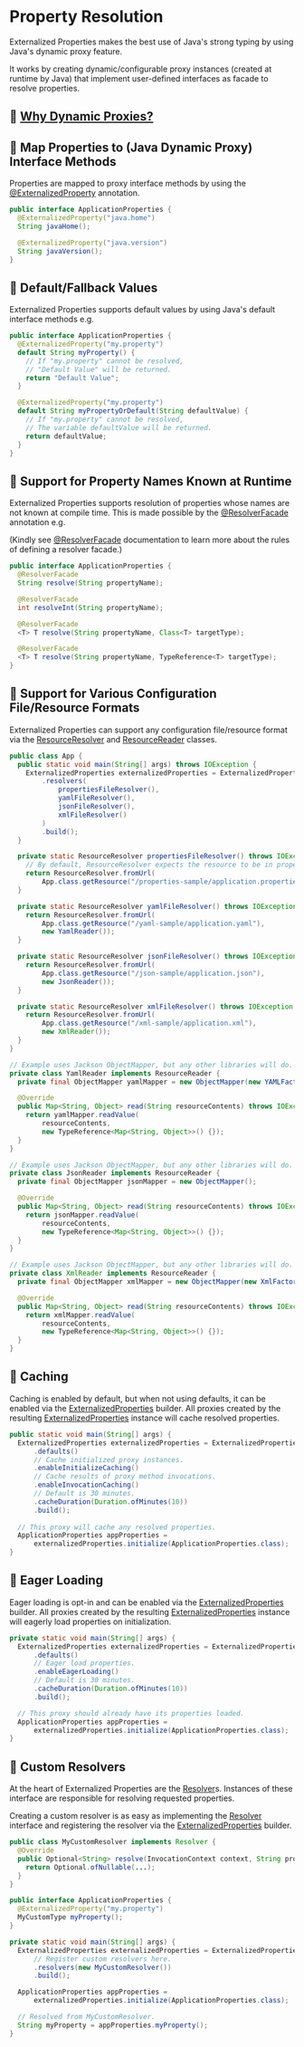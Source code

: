 # Property Resolution

Externalized Properties makes the best use of Java's strong typing by using Java's dynamic proxy feature.

It works by creating dynamic/configurable proxy instances (created at runtime by Java) that implement user-defined interfaces as facade to resolve properties.

## 🙋 [Why Dynamic Proxies?](why-dynamic-proxies.md)

## 🌟 Map Properties to (Java Dynamic Proxy) Interface Methods

Properties are mapped to proxy interface methods by using the [@ExternalizedProperty](../externalized-properties-core/src/main/java/io/github/joeljeremy/externalizedproperties/core/ExternalizedProperty.java) annotation.

```java
public interface ApplicationProperties {
  @ExternalizedProperty("java.home")
  String javaHome();

  @ExternalizedProperty("java.version")
  String javaVersion();
}
```

## 🌟 Default/Fallback Values

Externalized Properties supports default values by using Java's default interface methods e.g.

```java
public interface ApplicationProperties {
  @ExternalizedProperty("my.property")
  default String myProperty() {
    // If "my.property" cannot be resolved, 
    // "Default Value" will be returned.
    return "Default Value";
  }

  @ExternalizedProperty("my.property")
  default String myPropertyOrDefault(String defaultValue) {
    // If "my.property" cannot be resolved, 
    // The variable defaultValue will be returned.
    return defaultValue;
  }
}
```

## 🌟 Support for Property Names Known at Runtime

Externalized Properties supports resolution of properties whose names are not known at compile time. This is made possible by the [@ResolverFacade](../externalized-properties-core/src/main/java/io/github/joeljeremy/externalizedproperties/core/ResolverFacade.java) annotation e.g.

(Kindly see [@ResolverFacade](../externalized-properties-core/src/main/java/io/github/joeljeremy/externalizedproperties/core/ResolverFacade.java) documentation to learn more about the rules of defining a resolver facade.)

```java
public interface ApplicationProperties {
  @ResolverFacade
  String resolve(String propertyName);

  @ResolverFacade
  int resolveInt(String propertyName);

  @ResolverFacade
  <T> T resolve(String propertyName, Class<T> targetType);

  @ResolverFacade
  <T> T resolve(String propertyName, TypeReference<T> targetType);
}
```

## 🌟 Support for Various Configuration File/Resource Formats

Externalized Properties can support any configuration file/resource format via the [ResourceResolver](../externalized-properties-core/src/main/java/io/github/joeljeremy/externalizedproperties/core/resolvers/ResourceResolver.java) and [ResourceReader](../externalized-properties-core/src/main/java/io/github/joeljeremy/externalizedproperties/core/resolvers/ResourceResolver.java) classes.

```java
public class App {
  public static void main(String[] args) throws IOException {
    ExternalizedProperties externalizedProperties = ExternalizedProperties.builder()
        .resolvers(
            propertiesFileResolver(),
            yamlFileResolver(),
            jsonFileResolver(),
            xmlFileResolver()
        )
        .build();
  }

  private static ResourceResolver propertiesFileResolver() throws IOException {
    // By default, ResourceResolver expects the resource to be in properties format.
    return ResourceResolver.fromUrl(
        App.class.getResource("/properties-sample/application.properties"));
  }

  private static ResourceResolver yamlFileResolver() throws IOException {
    return ResourceResolver.fromUrl(
        App.class.getResource("/yaml-sample/application.yaml"),
        new YamlReader());
  }

  private static ResourceResolver jsonFileResolver() throws IOException {
    return ResourceResolver.fromUrl(
        App.class.getResource("/json-sample/application.json"),
        new JsonReader());
  }

  private static ResourceResolver xmlFileResolver() throws IOException {
    return ResourceResolver.fromUrl(
        App.class.getResource("/xml-sample/application.xml"),
        new XmlReader());
  }
}

// Example uses Jackson ObjectMapper, but any other libraries will do.
private class YamlReader implements ResourceReader {
  private final ObjectMapper yamlMapper = new ObjectMapper(new YAMLFactory());

  @Override
  public Map<String, Object> read(String resourceContents) throws IOException {
    return yamlMapper.readValue(
        resourceContents, 
        new TypeReference<Map<String, Object>>() {});
  }
}

// Example uses Jackson ObjectMapper, but any other libraries will do.
private class JsonReader implements ResourceReader {
  private final ObjectMapper jsonMapper = new ObjectMapper();

  @Override
  public Map<String, Object> read(String resourceContents) throws IOException {
    return jsonMapper.readValue(
        resourceContents, 
        new TypeReference<Map<String, Object>>() {});
  }
}

// Example uses Jackson ObjectMapper, but any other libraries will do.
private class XmlReader implements ResourceReader {
  private final ObjectMapper xmlMapper = new ObjectMapper(new XmlFactory());

  @Override
  public Map<String, Object> read(String resourceContents) throws IOException {
    return xmlMapper.readValue(
        resourceContents, 
        new TypeReference<Map<String, Object>>() {});
  }
}
```

## 🌟 Caching

Caching is enabled by default, but when not using defaults, it can be enabled via the [ExternalizedProperties](../core/src/main/java/io/github/joeljeremy/externalizedproperties/core/ExternalizedProperties.java) builder. All proxies created by the resulting [ExternalizedProperties](../core/src/main/java/io/github/joeljeremy/externalizedproperties/core/ExternalizedProperties.java) instance will cache resolved properties.

```java
public static void main(String[] args) {
  ExternalizedProperties externalizedProperties = ExternalizedProperties.builder()
      .defaults() 
      // Cache initialized proxy instances.
      .enableInitializeCaching()
      // Cache results of proxy method invocations.
      .enableInvocationCaching()
      // Default is 30 minutes.
      .cacheDuration(Duration.ofMinutes(10))
      .build();
  
  // This proxy will cache any resolved properties.
  ApplicationProperties appProperties = 
      externalizedProperties.initialize(ApplicationProperties.class);
}
```

## 🌟 Eager Loading

Eager loading is opt-in and can be enabled via the [ExternalizedProperties](../core/src/main/java/io/github/joeljeremy/externalizedproperties/core/ExternalizedProperties.java) builder. All proxies created by the resulting [ExternalizedProperties](../core/src/main/java/io/github/joeljeremy/externalizedproperties/core/ExternalizedProperties.java) instance will eagerly load properties on initialization.

```java
private static void main(String[] args) {
  ExternalizedProperties externalizedProperties = ExternalizedProperties.builder()
      .defaults() 
      // Eager load properties.
      .enableEagerLoading()
      // Default is 30 minutes.
      .cacheDuration(Duration.ofMinutes(10))
      .build();

  // This proxy should already have its properties loaded.
  ApplicationProperties appProperties = 
      externalizedProperties.initialize(ApplicationProperties.class);
}
```

## 🚀 Custom Resolvers

At the heart of Externalized Properties are the [Resolver](../core/src/main/java/io/github/joeljeremy/externalizedproperties/core/Resolver.java)s. Instances of these interface are responsible for resolving requested properties.

Creating a custom resolver is as easy as implementing the [Resolver](../core/src/main/java/io/github/joeljeremy/externalizedproperties/core/Resolver.java) interface and registering the resolver via the [ExternalizedProperties](../core/src/main/java/io/github/joeljeremy/externalizedproperties/core/ExternalizedProperties.java) builder.

```java
public class MyCustomResolver implements Resolver {
  @Override
  public Optional<String> resolve(InvocationContext context, String propertyName) {
    return Optional.ofNullable(...);
  }
}
```

```java
public interface ApplicationProperties {
  @ExternalizedProperty("my.property")
  MyCustomType myProperty();
}
```

```java
private static void main(String[] args) {
  ExternalizedProperties externalizedProperties = ExternalizedProperties.builder()
      // Register custom resolvers here.
      .resolvers(new MyCustomResolver())
      .build();

  ApplicationProperties appProperties = 
      externalizedProperties.initialize(ApplicationProperties.class);

  // Resolved from MyCustomResolver.
  String myProperty = appProperties.myProperty();
}
```
